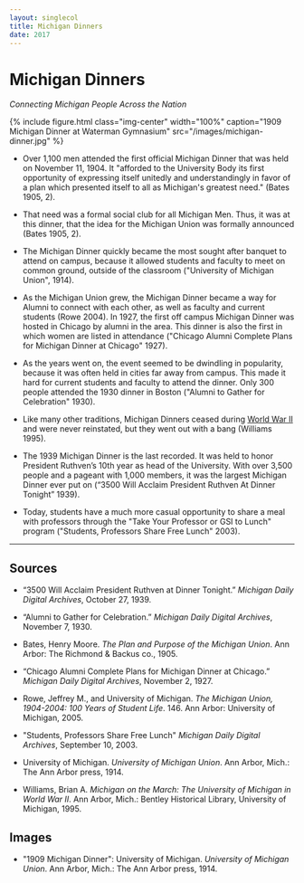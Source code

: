 ```yaml
---
layout: singlecol
title: Michigan Dinners
date: 2017
---
```

# Michigan Dinners

_Connecting Michigan People Across the Nation_

{% include figure.html class="img-center" width="100%" caption="1909 Michigan Dinner at Waterman Gymnasium" src="/images/michigan-dinner.jpg" %}

- Over 1,100 men attended the first official Michigan Dinner that was held on November 11, 1904. It "afforded to the University Body its first opportunity of expressing itself unitedly and understandingly in favor of a plan which presented itself to all as Michigan's greatest need." (Bates 1905, 2).

- That need was a formal social club for all Michigan Men. Thus, it was at this dinner, that the idea for the Michigan Union was formally announced (Bates 1905, 2).

- The Michigan Dinner quickly became the most sought after banquet to attend on campus, because it allowed students and faculty to meet on common ground, outside of the classroom ("University of Michigan Union", 1914).

- As the Michigan Union grew, the Michigan Dinner became a way for Alumni to connect with each other, as well as faculty and current students (Rowe 2004). In 1927, the first off campus Michigan Dinner was hosted in Chicago by alumni in the area. This dinner is also the first in which women are listed in attendance ("Chicago Alumni Complete Plans for Michigan Dinner at Chicago" 1927).

- As the years went on, the event seemed to be dwindling in popularity, because it was often held in cities far away from campus. This made it hard for current students and faculty to attend the dinner. Only 300 people attended the 1930 dinner in Boston ("Alumni to Gather for Celebration" 1930).

- Like many other traditions, Michigan Dinners ceased during [World War II](essays/world-war-two) and were never reinstated, but they went out with a bang (Williams 1995).

- The 1939 Michigan Dinner is the last recorded. It was held to honor President Ruthven’s 10th year as head of the University. With over 3,500 people and a pageant with 1,000 members, it was the largest Michigan Dinner ever put on (“3500 Will Acclaim President Ruthven At Dinner Tonight” 1939).

- Today, students have a much more casual opportunity to share a meal with professors through the "Take Your Professor or GSI to Lunch" program ("Students, Professors Share Free Lunch" 2003).

-----

## Sources

- “3500 Will Acclaim President Ruthven at Dinner Tonight.” _Michigan Daily Digital Archives_, October 27, 1939.

- “Alumni to Gather for Celebration.” _Michigan Daily Digital Archives_, November 7, 1930.

- Bates, Henry Moore. _The Plan and Purpose of the Michigan Union_. Ann Arbor: The Richmond & Backus co., 1905.

- “Chicago Alumni Complete Plans for Michigan Dinner at Chicago.” _Michigan Daily Digital Archives_, November 2, 1927.

- Rowe, Jeffrey M., and University of Michigan. _The Michigan Union, 1904-2004: 100 Years of Student Life_. 146. Ann Arbor: University of Michigan, 2005.

- "Students, Professors Share Free Lunch" _Michigan Daily Digital Archives_, September 10, 2003.

- University of Michigan. _University of Michigan Union_. Ann Arbor, Mich.: The Ann Arbor press, 1914.

- Williams, Brian A. _Michigan on the March: The University of Michigan in World War II_. Ann Arbor, Mich.: Bentley Historical Library, University of Michigan, 1995.

## Images

- "1909 Michigan Dinner": University of Michigan. _University of Michigan Union_. Ann Arbor, Mich.: The Ann Arbor press, 1914.

